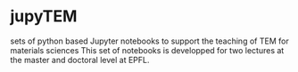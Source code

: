 # jupyTEM
sets of python based Jupyter notebooks to support the teaching of TEM for materials sciences
This set of notebooks is developped for two lectures at the master and doctoral level at EPFL. 
